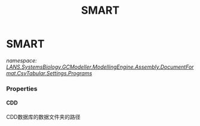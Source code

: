 ﻿---
title: SMART
---

# SMART
_namespace: [LANS.SystemsBiology.GCModeller.ModellingEngine.Assembly.DocumentFormat.CsvTabular.Settings.Programs](N-LANS.SystemsBiology.GCModeller.ModellingEngine.Assembly.DocumentFormat.CsvTabular.Settings.Programs.html)_






### Properties

#### CDD
CDD数据库的数据文件夹的路径
